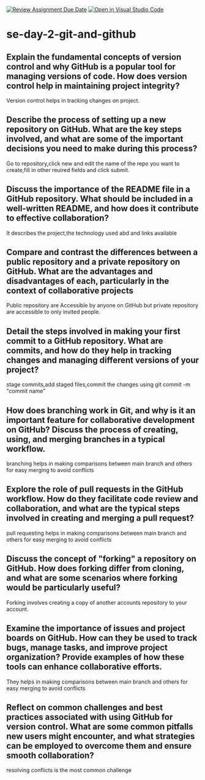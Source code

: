 [![Review Assignment Due Date](https://classroom.github.com/assets/deadline-readme-button-22041afd0340ce965d47ae6ef1cefeee28c7c493a6346c4f15d667ab976d596c.svg)](https://classroom.github.com/a/8wgCKhpZ)
[![Open in Visual Studio Code](https://classroom.github.com/assets/open-in-vscode-2e0aaae1b6195c2367325f4f02e2d04e9abb55f0b24a779b69b11b9e10269abc.svg)](https://classroom.github.com/online_ide?assignment_repo_id=19116866&assignment_repo_type=AssignmentRepo)
# se-day-2-git-and-github
## Explain the fundamental concepts of version control and why GitHub is a popular tool for managing versions of code. How does version control help in maintaining project integrity?
Version control helps in tracking changes on project.

## Describe the process of setting up a new repository on GitHub. What are the key steps involved, and what are some of the important decisions you need to make during this process?
Go to repository,click new and edit the name of the repo you want to create,fill in other reuired fields and click submit.

## Discuss the importance of the README file in a GitHub repository. What should be included in a well-written README, and how does it contribute to effective collaboration?
It describes the project,the technology used abd and links available 

## Compare and contrast the differences between a public repository and a private repository on GitHub. What are the advantages and disadvantages of each, particularly in the context of collaborative projects
Public repository are Accessible by anyone on GitHub but private repository are accessible to only invited people.

## Detail the steps involved in making your first commit to a GitHub repository. What are commits, and how do they help in tracking changes and managing different versions of your project?
stage commits,add staged files,commit the changes using git commit -m "commit name"

## How does branching work in Git, and why is it an important feature for collaborative development on GitHub? Discuss the process of creating, using, and merging branches in a typical workflow.
branching helps in making comparisons between main branch and others for easy merging to avoid conflicts 

## Explore the role of pull requests in the GitHub workflow. How do they facilitate code review and collaboration, and what are the typical steps involved in creating and merging a pull request?
pull requesting helps in making comparisons between main branch and others for easy merging to avoid conflicts

## Discuss the concept of "forking" a repository on GitHub. How does forking differ from cloning, and what are some scenarios where forking would be particularly useful?
Forking involves creating a copy of another accounts repository to your account.

## Examine the importance of issues and project boards on GitHub. How can they be used to track bugs, manage tasks, and improve project organization? Provide examples of how these tools can enhance collaborative efforts.
They helps in making comparisons between main branch and others for easy merging to avoid conflicts

## Reflect on common challenges and best practices associated with using GitHub for version control. What are some common pitfalls new users might encounter, and what strategies can be employed to overcome them and ensure smooth collaboration?
resolving conflicts is the most common challenge
